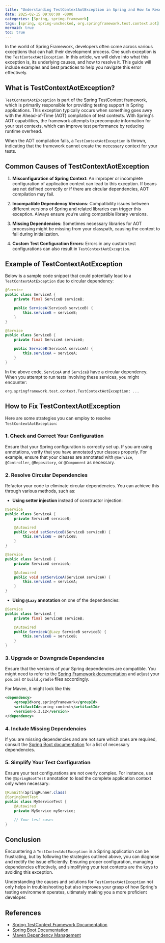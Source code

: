 ```yaml
---
title: "Understanding TestContextAotException in Spring and How to Resolve It"
date: 2025-02-15 09:00:00 -0000
categories: [Spring, spring-framework]
tags: [spring, spring-unchecked, org.springframework.test.context.aot]
mermaid: true
toc: true
---
```



In the world of Spring Framework, developers often come across various exceptions that can halt their development process. One such exception is the `TestContextAotException`. In this article, we will delve into what this exception is, its underlying causes, and how to resolve it. This guide will include examples and best practices to help you navigate this error effectively.

## What is TestContextAotException?

`TestContextAotException` is part of the Spring TestContext framework, which is primarily responsible for providing testing support in Spring applications. This exception typically occurs when something goes awry with the Ahead-of-Time (AOT) compilation of test contexts. With Spring's AOT capabilities, the framework attempts to precompute information for your test contexts, which can improve test performance by reducing runtime overhead.

When the AOT compilation fails, a `TestContextAotException` is thrown, indicating that the framework cannot create the necessary context for your tests.

## Common Causes of TestContextAotException

1. **Misconfiguration of Spring Context**: An improper or incomplete configuration of application context can lead to this exception. If beans are not defined correctly or if there are circular dependencies, AOT compilation may fail.

2. **Incompatible Dependency Versions**: Compatibility issues between different versions of Spring and related libraries can trigger this exception. Always ensure you’re using compatible library versions.

3. **Missing Dependencies**: Sometimes necessary libraries for AOT processing might be missing from your classpath, causing the context to fail during initialization.

4. **Custom Test Configuration Errors**: Errors in any custom test configurations can also result in `TestContextAotException`.

## Example of TestContextAotException

Below is a sample code snippet that could potentially lead to a `TestContextAotException` due to circular dependency:

```java
@Service
public class ServiceA {
    private final ServiceB serviceB;

    public ServiceA(ServiceB serviceB) {
        this.serviceB = serviceB;
    }
}

@Service
public class ServiceB {
    private final ServiceA serviceA;

    public ServiceB(ServiceA serviceA) {
        this.serviceA = serviceA;
    }
}
```

In the above code, `ServiceA` and `ServiceB` have a circular dependency. When you attempt to run tests involving these services, you might encounter:

```
org.springframework.test.context.TestContextAotException: ...
```

## How to Fix TestContextAotException

Here are some strategies you can employ to resolve `TestContextAotException`:

### 1. Check and Correct Your Configuration

Ensure that your Spring configuration is correctly set up. If you are using annotations, verify that you have annotated your classes properly. For example, ensure that your classes are annotated with `@Service`, `@Controller`, `@Repository`, or `@Component` as necessary.

### 2. Resolve Circular Dependencies

Refactor your code to eliminate circular dependencies. You can achieve this through various methods, such as:

- **Using setter injection** instead of constructor injection:

```java
@Service
public class ServiceA {
    private ServiceB serviceB;

    @Autowired
    public void setServiceB(ServiceB serviceB) {
        this.serviceB = serviceB;
    }
}

@Service
public class ServiceB {
    private ServiceA serviceA;

    @Autowired
    public void setServiceA(ServiceA serviceA) {
        this.serviceA = serviceA;
    }
}
```

- **Using `@Lazy` annotation** on one of the dependencies:

```java
@Service
public class ServiceA {
    private final ServiceB serviceB;

    @Autowired
    public ServiceA(@Lazy ServiceB serviceB) {
        this.serviceB = serviceB;
    }
}
```

### 3. Upgrade or Downgrade Dependencies

Ensure that the versions of your Spring dependencies are compatible. You might need to refer to the [Spring Framework documentation](https://spring.io/docs) and adjust your `pom.xml` or `build.gradle` files accordingly. 

For Maven, it might look like this:

```xml
<dependency>
    <groupId>org.springframework</groupId>
    <artifactId>spring-context</artifactId>
    <version>5.3.12</version>
</dependency>
```

### 4. Include Missing Dependencies

If you are missing dependencies and are not sure which ones are required, consult the [Spring Boot documentation](https://docs.spring.io/spring-boot/docs/current/reference/htmlsingle/) for a list of necessary dependencies.

### 5. Simplify Your Test Configuration

Ensure your test configurations are not overly complex. For instance, use the `@SpringBootTest` annotation to load the complete application context only when necessary:

```java
@RunWith(SpringRunner.class)
@SpringBootTest
public class MyServiceTest {
    @Autowired
    private MyService myService;

    // Your test cases
}
```

## Conclusion

Encountering a `TestContextAotException` in a Spring application can be frustrating, but by following the strategies outlined above, you can diagnose and rectify the issue efficiently. Ensuring proper configuration, managing dependencies effectively, and simplifying your test contexts are the keys to avoiding this exception.

Understanding the causes and solutions for `TestContextAotException` not only helps in troubleshooting but also improves your grasp of how Spring's testing environment operates, ultimately making you a more proficient developer.

## References

- [Spring TestContext Framework Documentation](https://docs.spring.io/spring-framework/docs/current/reference/html/integration.html#test-context)
- [Spring Boot Documentation](https://docs.spring.io/spring-boot/docs/current/reference/htmlsingle/)
- [Maven Dependency Management](https://maven.apache.org/guides/introduction/introduction-to-dependency-mechanism.html)